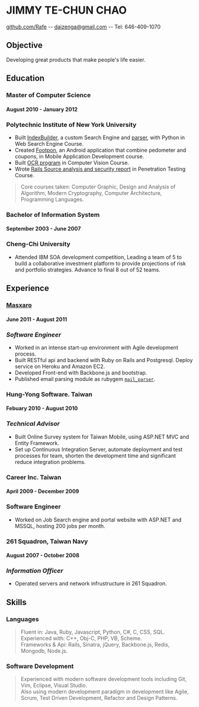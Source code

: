# JIMMY TE-CHUN CHAO
[github.com/Rafe](http://github.com/Rafe)  -- [daizenga@gmail.com](mailto:daizenga@gmail.com) -- Tel: 646-409-1070

## Objective

Developing great products that make people's life easier.

## Education

### Master of Computer Science

#### August 2010 - January 2012

### Polytechnic Institute of New York University

* Built [IndexBuilder], a custom Search Engine and [parser], with Python in Web Search Engine Course.
* Created [Footpon], an Android application that combine pedometer and coupons, in Mobile Application Development course.
* Built [OCR program] in Computer Vision Course.
* Wrote [Rails Source analysis and security report] in Penetration Testing Course.  

> Core courses taken: Computer Graphic, Design and Analysis of Algorithm, Modern Cryptography, Computer Architecture, Programming Languages.

### Bachelor of Information System

#### September 2003 - June 2007

### Cheng-Chi University

* Attended IBM SOA development competition, Leading a team of 5 to build a collaborative investment platform to provide projections of risk and portfolio strategies. Advance to final 8 out of 52 teams.

## Experience

### [Masxaro]

#### June 2011 - August 2011

### _Software Engineer_

* Worked in an intense start-up environment with Agile development process.
* Built RESTful api and backend with Ruby on Rails and Postgresql. Deploy service on Heroku and Amazon EC2.
* Developed Front-end with Backbone.js and bootstrap.
* Published email parsing module as rubygem [`mail_parser`][mail_parser].

### Hung-Yong Software. Taiwan

#### Febuary 2010 - August 2010 

### _Technical Advisor_

* Built Online Survey system for Taiwan Mobile, using ASP.NET MVC and Entity Framework.
* Set up Continuous Integration Server, automate deployment and test processes for team, shorten the development time and significant reduce integration problems.

### Career Inc. Taiwan
#### April 2009 - December 2009
### Software Engineer

* Worked on Job Search engine and portal website with ASP.NET and MSSQL, hosting 200 jobs per month.

### 261 Squadron, Taiwan Navy

#### August 2007 - October 2008

### _Information Officer_

* Operated servers and network infrustructure in 261 Squadron.

## Skills

### Languages
> Fluent in: Java, Ruby, Javascript, Python, C#, C, CSS, SQL.     
  Experienced with: C++, Obj-C, PHP, VB, Scheme.  
  Frameworks & Api: Rails, Sinatra, jQuery, Backbone.js, Redis, Mongodb, Node.js.  
  
### Software Development
> Experienced with modern software development tools including Git, Vim, Eclipse, Visual Studio.  
> Also using modern development paradigm in development like Agile, Scrum, Test Driven Development, Refactor and Design Patterns.

[parser]: https://github.com/Rafe/Crow 
[Footpon]: http://neethack.com/Footpon/
[OCR program]: https://github.com/Rafe/Simple-OCR
[Rails Source analysis and security report]: https://github.com/Rafe/rails_security
[masxaro]: http://www.getmasxaro.com
[mail_parser]: http://github.com/Rafe/mail_parser
[indexbuilder]: https://github.com/Rafe/IndexEngine
